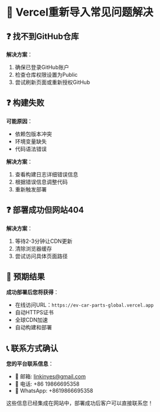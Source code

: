 # 🔧 Vercel重新导入常见问题解决

## ❓ 找不到GitHub仓库
**解决方案**：
1. 确保已登录GitHub账户
2. 检查仓库权限设置为Public
3. 尝试刷新页面或重新授权GitHub

## ❓ 构建失败
**可能原因**：
- 依赖包版本冲突
- 环境变量缺失
- 代码语法错误

**解决方案**：
1. 查看构建日志详细错误信息
2. 根据错误信息调整代码
3. 重新触发部署

## ❓ 部署成功但网站404
**解决方案**：
1. 等待2-3分钟让CDN更新
2. 清除浏览器缓存
3. 尝试访问具体页面路径

## 🎯 预期结果
**成功部署后您将获得**：
- 在线访问URL：`https://ev-car-parts-global.vercel.app`
- 自动HTTPS证书
- 全球CDN加速
- 自动构建和部署

## 📞 联系方式确认
**您的平台联系信息**：
- 📧 邮箱: linkinyes@gmail.com
- 📱 电话: +86 19866695358  
- 💬 WhatsApp: +8619866695358

这些信息已经集成在网站中，部署成功后客户可以直接联系您！